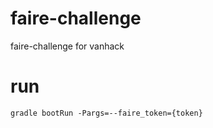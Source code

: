 # faire-challenge
faire-challenge for vanhack

# run
```
gradle bootRun -Pargs=--faire_token={token}

